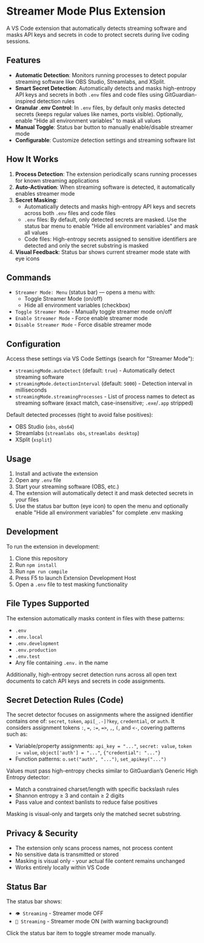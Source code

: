 # Streamer Mode Plus Extension

A VS Code extension that automatically detects streaming software and masks API keys and secrets in code to protect secrets during live coding sessions.

## Features

- **Automatic Detection**: Monitors running processes to detect popular streaming software like OBS Studio, Streamlabs, and XSplit.
- **Smart Secret Detection**: Automatically detects and masks high-entropy API keys and secrets in both `.env` files and code files using GitGuardian-inspired detection rules
- **Granular .env Control**: In `.env` files, by default only masks detected secrets (keeps regular values like names, ports visible). Optionally, enable "Hide all environment variables" to mask all values
- **Manual Toggle**: Status bar button to manually enable/disable streamer mode
- **Configurable**: Customize detection settings and streaming software list

## How It Works

1. **Process Detection**: The extension periodically scans running processes for known streaming applications
2. **Auto-Activation**: When streaming software is detected, it automatically enables streamer mode
3. **Secret Masking**:
   - Automatically detects and masks high-entropy API keys and secrets across both `.env` files and code files
   - `.env` files: By default, only detected secrets are masked. Use the status bar menu to enable "Hide all environment variables" and mask all values
   - Code files: High-entropy secrets assigned to sensitive identifiers are detected and only the secret substring is masked
4. **Visual Feedback**: Status bar shows current streamer mode state with eye icons

## Commands

- `Streamer Mode: Menu` (status bar) — opens a menu with:
  - Toggle Streamer Mode (on/off)
  - Hide all environment variables (checkbox)
- `Toggle Streamer Mode` - Manually toggle streamer mode on/off
- `Enable Streamer Mode` - Force enable streamer mode
- `Disable Streamer Mode` - Force disable streamer mode

## Configuration

Access these settings via VS Code Settings (search for "Streamer Mode"):

- `streamingMode.autoDetect` (default: `true`) - Automatically detect streaming software
- `streamingMode.detectionInterval` (default: `5000`) - Detection interval in milliseconds  
- `streamingMode.streamingProcesses` - List of process names to detect as streaming software (exact match, case-insensitive; `.exe`/`.app` stripped)

Default detected processes (tight to avoid false positives):
- OBS Studio (`obs`, `obs64`)
- Streamlabs (`streamlabs obs`, `streamlabs desktop`)
- XSplit (`xsplit`)

## Usage

1. Install and activate the extension
2. Open any `.env` file
3. Start your streaming software (OBS, etc.)
4. The extension will automatically detect it and mask detected secrets in your files
5. Use the status bar button (eye icon) to open the menu and optionally enable "Hide all environment variables" for complete .env masking

## Development

To run the extension in development:

1. Clone this repository
2. Run `npm install`
3. Run `npm run compile` 
4. Press F5 to launch Extension Development Host
5. Open a `.env` file to test masking functionality

## File Types Supported

The extension automatically masks content in files with these patterns:
- `.env`
- `.env.local`
- `.env.development`
- `.env.production`
- `.env.test`
- Any file containing `.env.` in the name

Additionally, high-entropy secret detection runs across all open text documents to catch API keys and secrets in code assignments.

## Secret Detection Rules (Code)

The secret detector focuses on assignments where the assigned identifier contains one of: `secret`, `token`, `api[_.-]?key`, `credential`, or `auth`. It considers assignment tokens `:`, `=`, `:=`, `=>`, `,`, `(`, and `<-`, covering patterns such as:

- Variable/property assignments: `api_key = "..."`, `secret: value`, `token := value`, `object['auth'] = "..."`, `{"credential": "..."}`
- Function patterns: `o.set("auth", "...")`, `set_apikey("...")`

Values must pass high-entropy checks similar to GitGuardian’s Generic High Entropy detector:
- Match a constrained charset/length with specific backslash rules
- Shannon entropy ≥ 3 and contain ≥ 2 digits
- Pass value and context banlists to reduce false positives

Masking is visual-only and targets only the matched secret substring.

## Privacy & Security

- The extension only scans process names, not process content
- No sensitive data is transmitted or stored
- Masking is visual only - your actual file content remains unchanged
- Works entirely locally within VS Code

## Status Bar

The status bar shows:
- `👁 Streaming` - Streamer mode OFF
- `🙈 Streaming` - Streamer mode ON (with warning background)

Click the status bar item to toggle streamer mode manually.
